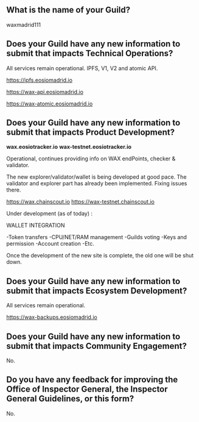 ## What is the name of your Guild?

waxmadrid111

## Does your Guild have any new information to submit that impacts Technical Operations?

All services remain operational. IPFS, V1, V2 and atomic API.

https://ipfs.eosiomadrid.io

https://wax-api.eosiomadrid.io

https://wax-atomic.eosiomadrid.io





## Does your Guild have any new information to submit that impacts Product Development?

**wax.eosiotracker.io**
**wax-testnet.eosiotracker.io**

Operational, continues providing info on WAX endPoints, checker & validator. 

The new explorer/validator/wallet is being developed at good pace. The validator and explorer part has already been implemented. Fixing issues there.

https://wax.chainscout.io
https://wax-testnet.chainscout.io


Under development (as of today) :

WALLET INTEGRATION 

-Token transfers
-CPU/NET/RAM management
-Guilds voting
-Keys and permission
-Account creation
-Etc. 

Once the development of the new site is complete, the old one will be shut down.


## Does your Guild have any new information to submit that impacts Ecosystem Development?

All services remain operational.

https://wax-backups.eosiomadrid.io



## Does your Guild have any new information to submit that impacts Community Engagement?

No.

## Do you have any feedback for improving the Office of Inspector General, the Inspector General Guidelines, or this form?

No.
